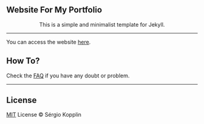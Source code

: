 
## Website For My Portfolio

<p align="center">This is a simple and minimalist template for Jekyll.</p>

***
You can access the website [here](https://jayshah5696.github.io/).

## How To?

Check the [FAQ](./FAQ.md) if you have any doubt or problem.

---
## License

[MIT](https://kopplin.mit-license.org/) License © Sérgio Kopplin

